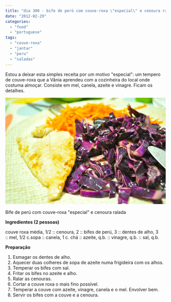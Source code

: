 ```yaml
---
title: "dia 300 - bife de perú com couve-roxa \"especial\" e cenoura ralada"
date: "2012-02-29"
categories: 
  - "food"
  - "portuguese"
tags: 
  - "couve-roxa"
  - "jantar"
  - "peru"
  - "saladas"
---
```


Estou a deixar esta simples receita por um motivo "especial": um tempero de couve-roxa que a Vânia aprendeu com a cozinheira do local onde costuma almoçar. Consiste em mel, canela, azeite e vinagre. Ficam os detalhes.  
  

[![](images/CC+12.jpg)](http://4.bp.blogspot.com/-83jRJB_Fctc/T06VCVyh8qI/AAAAAAAAEto/0jNFKDRkZK0/s1600/CC+12.jpg)

  

Bife de perú com couve-roxa "especial" e cenoura ralada

**Ingredientes (2 pessoas)**

couve roxa média, 1/2 :: cenoura, 2 :: bifes de perú, 3 :: dentes de alho, 3 :: mel, 1/2 c.sopa :: canela, 1 c. chá :: azeite, q.b. :: vinagre, q.b. :: sal, q.b.

  

**Preparação**

1. Esmagar os dentes de alho.
2. Aquecer duas colheres de sopa de azeite numa frigideira com os alhos.
3. Temperar os bifes com sal.
4. Fritar os bifes no azeite e alho.
5. Ralar as cenouras.
6. Cortar a couve roxa o mais fino possível.
7. Temperar a couve com azeite, vinagre, canela e o mel. Envolver bem.
8. Servir os bifes com a couve e a cenoura.
